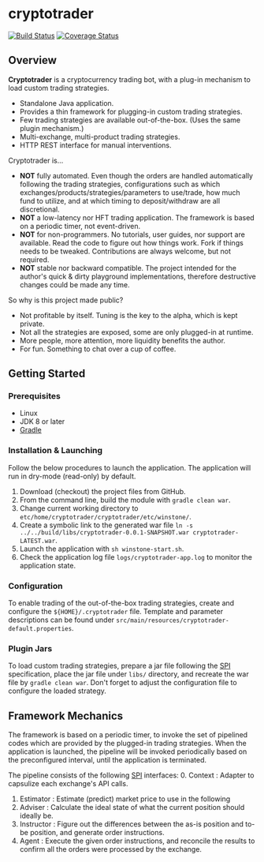 # cryptotrader
[![Build Status][travis-icon]][travis-page] [![Coverage Status][coverall-icon]][coverall-page]

## Overview

**Cryptotrader** is a cryptocurrency trading bot, with a plug-in mechanism to load custom trading strategies.
* Standalone Java application.
* Provides a thin framework for plugging-in custom trading strategies.
* Few trading strategies are available out-of-the-box. (Uses the same plugin mechanism.)
* Multi-exchange, multi-product trading strategies.
* HTTP REST interface for manual interventions.

Cryptotrader is...
* **NOT** fully automated. Even though the orders are handled automatically following the trading strategies, configurations such as which exchanges/products/strategies/parameters to use/trade, how much fund to utilize, and at which timing to deposit/withdraw are all discretional.
* **NOT** a low-latency nor HFT trading application. The framework is based on a periodic timer, not event-driven.
* **NOT** for non-programmers. No tutorials, user guides, nor support are available. Read the code to figure out how things work. Fork if things needs to be tweaked. Contributions are always welcome, but not required.
* **NOT** stable nor backward compatible. The project intended for the author's quick & dirty playground implementations, therefore destructive changes could be made any time.

So why is this project made public?
* Not profitable by itself. Tuning is the key to the alpha, which is kept private.
* Not all the strategies are exposed, some are only plugged-in at runtime.
* More people, more attention, more liquidity benefits the author.
* For fun. Something to chat over a cup of coffee.


## Getting Started

### Prerequisites
* Linux
* JDK 8 or later
* [Gradle](https://gradle.org/)

### Installation & Launching
Follow the below procedures to launch the application. The application will run in dry-mode (read-only) by default.
1. Download (checkout) the project files from GitHub.
2. From the command line, build the module with `gradle clean war`.
3. Change current working directory to `etc/home/cryptotrader/cryptotrader/etc/winstone/`.
4. Create a symbolic link to the generated war file `ln -s ../../build/libs/cryptotrader-0.0.1-SNAPSHOT.war cryptotrader-LATEST.war`.
5. Launch the application with `sh winstone-start.sh`.
6. Check the application log file `logs/cryptotrader-app.log` to monitor the application state.

### Configuration
To enable trading of the out-of-the-box trading strategies, create and configure the `${HOME}/.cryptotrader` file. 
Template and parameter descriptions can be found under `src/main/resources/cryptotrader-default.properties`.

### Plugin Jars
To load custom trading strategies, prepare a jar file following the [SPI][ref-spi] specification, 
place the jar file under `libs/` directory, and recreate the war file by `gradle clean war`.
Don't forget to adjust the configuration file to configure the loaded strategy. 


## Framework Mechanics

The framework is based on a periodic timer, to invoke the set of pipelined codes which are provided by the plugged-in trading strategies. 
When the application is launched, the pipeline will be invoked periodically based on the preconfigured interval, until the application is terminated. 

The pipeline consists of the following [SPI][ref-spi] interfaces:
 0. Context : Adapter to capsulize each exchange's API calls.
 1. Estimator : Estimate (predict) market price to use in the following 
 2. Adviser : Calculate the ideal state of what the current position should ideally be.
 3. Instructor : Figure out the differences between the as-is position and to-be position, and generate order instructions.
 4. Agent : Execute the given order instructions, and reconcile the results to confirm all the orders were processed by the exchange.


[travis-page]:https://travis-ci.org/after-the-sunrise/cryptotrader
[travis-icon]:https://travis-ci.org/after-the-sunrise/cryptotrader.svg?branch=master
[coverall-page]:https://coveralls.io/github/after-the-sunrise/cryptotrader?branch=master
[coverall-icon]:https://coveralls.io/repos/github/after-the-sunrise/cryptotrader/badge.svg?branch=master
[ref-spi]:https://docs.oracle.com/javase/tutorial/ext/basics/spi.html
